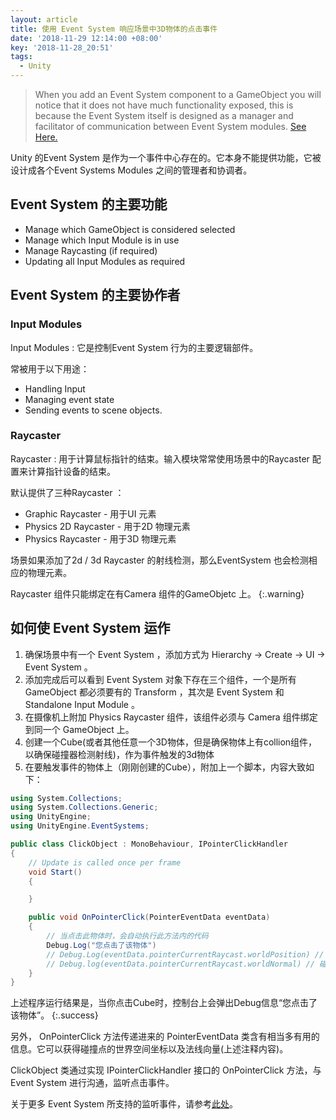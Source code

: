 ```yaml
---
layout: article
title: 使用 Event System 响应场景中3D物体的点击事件
date: '2018-11-29 12:14:00 +08:00'
key: '2018-11-28_20:51'
tags:
  - Unity
---
```


> When you add an Event System component to a GameObject
 you will notice that it does not have much functionality exposed, this is because the Event System itself is designed as a manager and facilitator of communication between Event System modules. [See Here.][ce714bef]

  [ce714bef]: https://docs.unity3d.com/Manual/EventSystem.html "Event System"

Unity 的Event System 是作为一个事件中心存在的。它本身不能提供功能，它被设计成各个Event Systems Modules 之间的管理者和协调者。

<!--more-->

## Event System 的主要功能

- Manage which GameObject is considered selected
- Manage which Input Module is in use
- Manage Raycasting (if required)
- Updating all Input Modules as required

## Event System 的主要协作者

### Input Modules
Input Modules
: 它是控制Event System 行为的主要逻辑部件。

常被用于以下用途：
- Handling Input
- Managing event state
- Sending events to scene objects.

### Raycaster
Raycaster
: 用于计算鼠标指针的结束。输入模块常常使用场景中的Raycaster 配置来计算指针设备的结束。

默认提供了三种Raycaster ：
- Graphic Raycaster - 用于UI 元素
- Physics 2D Raycaster - 用于2D 物理元素
- Physics Raycaster - 用于3D 物理元素

场景如果添加了2d / 3d Raycaster 的射线检测，那么EventSystem 也会检测相应的物理元素。

Raycaster 组件只能绑定在有Camera 组件的GameObjetc 上。
{:.warning}

## 如何使 Event System 运作

1. 确保场景中有一个 Event System ，添加方式为 Hierarchy -> Create -> UI -> Event System 。
2. 添加完成后可以看到 Event System 对象下存在三个组件，一个是所有 GameObject 都必须要有的 Transform ，其次是 Event System 和 Standalone Input Module 。
3. 在摄像机上附加 Physics Raycaster 组件，该组件必须与 Camera 组件绑定到同一个 GameObject 上。
4. 创建一个Cube(或者其他任意一个3D物体，但是确保物体上有collion组件，以确保碰撞器检测射线)，作为事件触发的3d物体
5. 在要触发事件的物体上（刚刚创建的Cube），附加上一个脚本，内容大致如下：

``` cs
using System.Collections;
using System.Collections.Generic;
using UnityEngine;
using UnityEngine.EventSystems;

public class ClickObject : MonoBehaviour, IPointerClickHandler
{
    // Update is called once per frame
    void Start()
    {

    }

    public void OnPointerClick(PointerEventData eventData)
    {
        // 当点击此物体时，会自动执行此方法内的代码
        Debug.Log("您点击了该物体")
        // Debug.Log(eventData.pointerCurrentRaycast.worldPosition) // 碰撞点的世界空间坐标
        // Debug.log(eventData.pointerCurrentRaycast.worldNormal) // 碰撞点的世界法线向量
    }
}

```

上述程序运行结果是，当你点击Cube时，控制台上会弹出Debug信息“您点击了该物体”。
{:.success}

另外， OnPointerClick 方法传递进来的 PointerEventData 类含有相当多有用的信息。它可以获得碰撞点的世界空间坐标以及法线向量(上述注释内容)。

ClickObject 类通过实现 IPointerClickHandler 接口的 OnPointerClick 方法，与 Event System 进行沟通，监听点击事件。

关于更多 Event System 所支持的监听事件，请参考[此处][0802090a]。

  [0802090a]: https://docs.unity3d.com/Manual/SupportedEvents.html "Supported Events"
